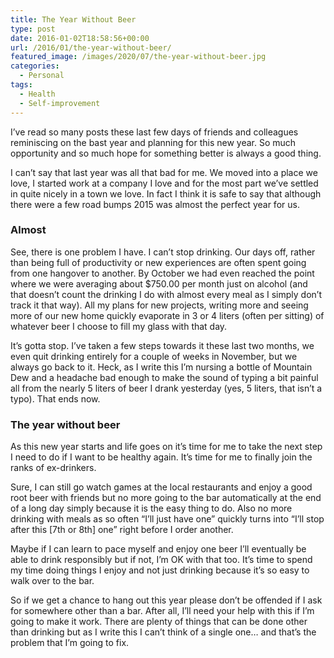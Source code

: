 ```yaml
---
title: The Year Without Beer
type: post
date: 2016-01-02T18:58:56+00:00
url: /2016/01/the-year-without-beer/
featured_image: /images/2020/07/the-year-without-beer.jpg
categories:
  - Personal
tags:
  - Health
  - Self-improvement
---
```


I’ve read so many posts these last few days of friends and colleagues reminiscing on the bast year and planning for this new year. So much opportunity and so much hope for something better is always a good thing.

I can’t say that last year was all that bad for me. We moved into a place we love, I started work at a company I love and for the most part we’ve settled in quite nicely in a town we love. In fact I think it is safe to say that although there were a few road bumps 2015 was almost the perfect year for us.

### Almost

See, there is one problem I have. I can’t stop drinking. Our days off, rather than being full of productivity or new experiences are often spent going from one hangover to another. By October we had even reached the point where we were averaging about $750.00 per month just on alcohol (and that doesn’t count the drinking I do with almost every meal as I simply don’t track it that way). All my plans for new projects, writing more and seeing more of our new home quickly evaporate in 3 or 4 liters (often per sitting) of whatever beer I choose to fill my glass with that day.

It’s gotta stop. I’ve taken a few steps towards it these last two months, we even quit drinking entirely for a couple of weeks in November, but we always go back to it. Heck, as I write this I’m nursing a bottle of Mountain Dew and a headache bad enough to make the sound of typing a bit painful all from the nearly 5 liters of beer I drank yesterday (yes, 5 liters, that isn’t a typo). That ends now.

### The year without beer

As this new year starts and life goes on it’s time for me to take the next step I need to do if I want to be healthy again. It’s time for me to finally join the ranks of ex-drinkers.

Sure, I can still go watch games at the local restaurants and enjoy a good root beer with friends but no more going to the bar automatically at the end of a long day simply because it is the easy thing to do. Also no more drinking with meals as so often “I’ll just have one” quickly turns into “I’ll stop after this [7th or 8th] one” right before I order another.

Maybe if I can learn to pace myself and enjoy one beer I’ll eventually be able to drink responsibly but if not, I’m OK with that too. It’s time to spend my time doing things I enjoy and not just drinking because it’s so easy to walk over to the bar.

So if we get a chance to hang out this year please don’t be offended if I ask for somewhere other than a bar. After all, I’ll need your help with this if I’m going to make it work. There are plenty of things that can be done other than drinking but as I write this I can’t think of a single one… and that’s the problem that I’m going to fix.